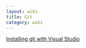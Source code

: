 ```yaml
---
layout: wiki
title: Git
category: wiki
---
```


[Installing git with Visual Studio](gitinstall)   


